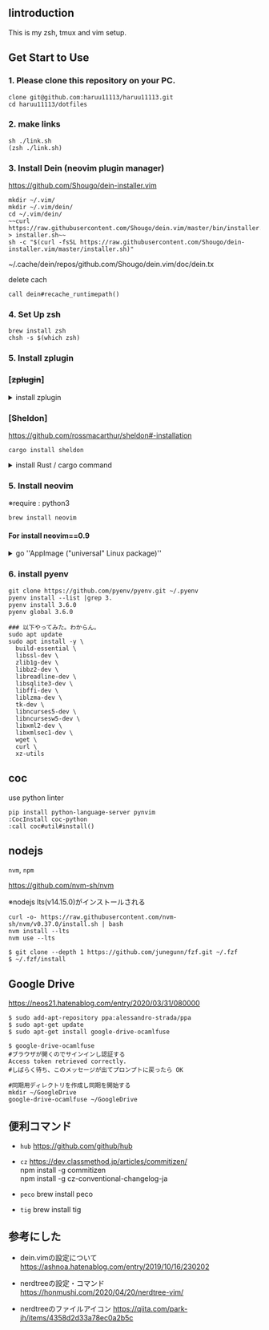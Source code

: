 ## Iintroduction
This is my zsh, tmux and vim setup.

## Get Start to Use
### 1. Please clone this repository on your PC.
```
clone git@github.com:haruu11113/haruu11113.git
cd haruu11113/dotfiles
```


### 2. make links
```
sh ./link.sh
(zsh ./link.sh)
```


### 3. Install Dein (neovim plugin manager)
https://github.com/Shougo/dein-installer.vim
```
mkdir ~/.vim/
mkdir ~/.vim/dein/
cd ~/.vim/dein/
~~curl https://raw.githubusercontent.com/Shougo/dein.vim/master/bin/installer.sh > installer.sh~~
sh -c "$(curl -fsSL https://raw.githubusercontent.com/Shougo/dein-installer.vim/master/installer.sh)"
```
~/.cache/dein/repos/github.com/Shougo/dein.vim/doc/dein.tx


delete cach
```
call dein#recache_runtimepath()
```

### 4. Set Up zsh
```
brew install zsh
chsh -s $(which zsh)
```

### 5. Install zplugin
### [~~zplugin~~]
<details>
<summary> install zplugin</summary>
    moreved this repository
    https://qiita.com/taiyodayo/items/c1ebdc863e6baa18ea06

    ```
    sh -c "$(curl -fsSL https://raw.githubusercontent.com/zdharma/zplugin/master/doc/install.sh)" )
    ```
</details>

### [Sheldon]
https://github.com/rossmacarthur/sheldon#-installation
```
cargo install sheldon
```

<details>
<summary>install Rust / cargo command </summary>
    https://outputable.com/post/start-rust/

    ```
    curl --proto '=https' --tlsv1.2 -sSf https://sh.rustup.rs | sh

    ## この2つが必要だった
    sudo apt update
    sudo apt install build-essential pkg-config libssl-dev
    ```
</details>



### 5. Install neovim
※require : python3
```
brew install neovim
```

#### For install neovim==0.9
<details>
<summary> go ''AppImage ("universal" Linux package)'' </summary>
    https://github.com/neovim/neovim/wiki/Installing-Neovim#appimage-universal-linux-package

    ```
    curl -LO https://github.com/neovim/neovim/releases/latest/download/nvim.appimage
    chmod u+x nvim.appimage
    ./nvim.appimage
    If the ./nvim.appimage command fails, try:

    ./nvim.appimage --appimage-extract
    ./squashfs-root/AppRun --version

    sudo mv squashfs-root /
    sudo ln -s /squashfs-root/AppRun /usr/bin/nvim
    nvim
    ```
</details>


### 6. install pyenv

```
git clone https://github.com/pyenv/pyenv.git ~/.pyenv
pyenv install --list |grep 3.
pyenv install 3.6.0
pyenv global 3.6.0
```

```
### 以下やってみた。わからん。
sudo apt update
sudo apt install -y \
  build-essential \
  libssl-dev \
  zlib1g-dev \
  libbz2-dev \
  libreadline-dev \
  libsqlite3-dev \
  libffi-dev \
  liblzma-dev \
  tk-dev \
  libncurses5-dev \
  libncursesw5-dev \
  libxml2-dev \
  libxmlsec1-dev \
  wget \
  curl \
  xz-utils
```

## coc
use python linter
```
pip install python-language-server pynvim
:CocInstall coc-python
:call coc#util#install()
```


## nodejs
```nvm```, ```npm```

https://github.com/nvm-sh/nvm

※nodejs lts(v14.15.0)がインストールされる
```
curl -o- https://raw.githubusercontent.com/nvm-sh/nvm/v0.37.0/install.sh | bash
nvm install --lts
nvm use --lts
```


```
$ git clone --depth 1 https://github.com/junegunn/fzf.git ~/.fzf
$ ~/.fzf/install
```

## Google Drive
https://neos21.hatenablog.com/entry/2020/03/31/080000
```
$ sudo add-apt-repository ppa:alessandro-strada/ppa
$ sudo apt-get update
$ sudo apt-get install google-drive-ocamlfuse

$ google-drive-ocamlfuse
#ブラウザが開くのでサインインし認証する
Access token retrieved correctly.
#しばらく待ち、このメッセージが出てプロンプトに戻ったら OK

#同期用ディレクトリを作成し同期を開始する
mkdir ~/GoogleDrive
google-drive-ocamlfuse ~/GoogleDrive
```
## 便利コマンド
- ```hub```
https://github.com/github/hub

- ```cz```
https://dev.classmethod.jp/articles/commitizen/  
npm install -g commitizen  
npm install -g cz-conventional-changelog-ja  

- ```peco```
brew install peco

- ```tig```
brew install tig


## 参考にした
- dein.vimの設定について
https://ashnoa.hatenablog.com/entry/2019/10/16/230202

- nerdtreeの設定・コマンド  
https://honmushi.com/2020/04/20/nerdtree-vim/  

- nerdtreeのファイルアイコン
https://qiita.com/park-jh/items/4358d2d33a78ec0a2b5c

